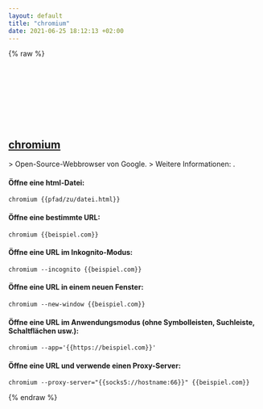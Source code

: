 ```yaml
---
layout: default
title: "chromium"
date: 2021-06-25 18:12:13 +02:00
---
```

{% raw %}
<h2 id="chromium">
  <a href="/de/common/chromium.html">chromium</a> <a href="#chromium"><svg class="icon">
    <use href="/assets/images/unicode_sprite.svg#link" />
  </svg></a>
</h2>
> Open-Source-Webbrowser von Google.
> Weitere Informationen: <https://chromium.org>.

#### Öffne eine html-Datei:
```shell
chromium {{pfad/zu/datei.html}}
```
#### Öffne eine bestimmte URL:
```shell
chromium {{beispiel.com}}
```
#### Öffne eine URL im Inkognito-Modus:
```shell
chromium --incognito {{beispiel.com}}
```
#### Öffne eine URL in einem neuen Fenster:
```shell
chromium --new-window {{beispiel.com}}
```
#### Öffne eine URL im Anwendungsmodus (ohne Symbolleisten, Suchleiste, Schaltflächen usw.):
```shell
chromium --app='{{https://beispiel.com}}'
```
#### Öffne eine URL und verwende einen Proxy-Server:
```shell
chromium --proxy-server="{{socks5://hostname:66}}" {{beispiel.com}}
```
{% endraw %}